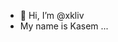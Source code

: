 - 👋 Hi, I’m @xkliv
-  My name is Kasem ...


<!---
xkliv/xkliv is a ✨ special ✨ repository because its `README.md` (this file) appears on your GitHub profile.
You can click the Preview link to take a look at your changes.
--->
